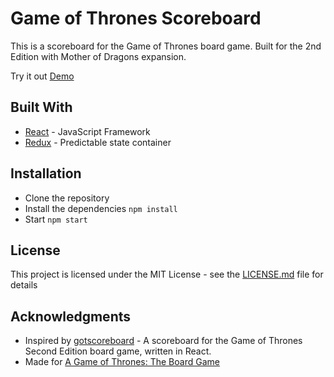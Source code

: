 # Game of Thrones Scoreboard

This is a scoreboard for the Game of Thrones board game.
Built for the 2nd Edition with Mother of Dragons expansion.

Try it out [Demo](https://joseph-passineau.github.io/got-scoreboard/)

## Built With

* [React](https://github.com/facebook/create-react-app/) - JavaScript Framework
* [Redux](https://github.com/reduxjs/react-redux) - Predictable state container

## Installation
* Clone the repository
* Install the dependencies
```npm install```
* Start
```npm start```

## License

This project is licensed under the MIT License - see the [LICENSE.md](LICENSE.md) file for details

## Acknowledgments

* Inspired by [gotscoreboard](https://github.com/nonstickzan/gotscoreboard) - A scoreboard for the Game of Thrones Second Edition board game, written in React.
* Made for [A Game of Thrones: The Board Game](https://www.fantasyflightgames.com/en/products/a-game-of-thrones-the-board-game-second-edition/)
